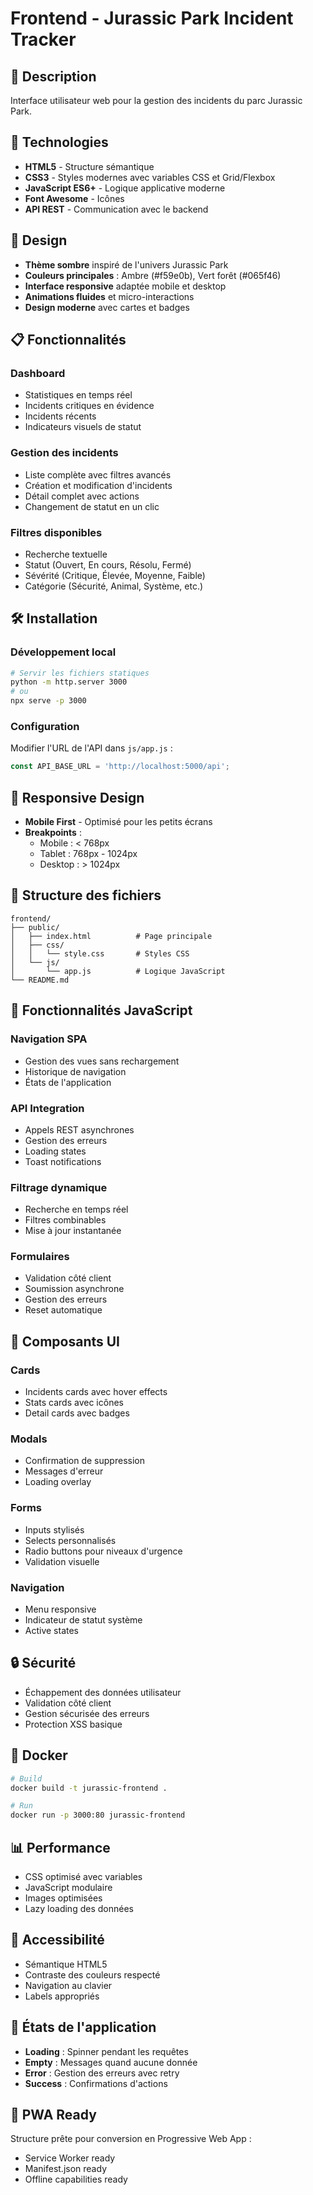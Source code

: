 # Frontend - Jurassic Park Incident Tracker

## 🦕 Description
Interface utilisateur web pour la gestion des incidents du parc Jurassic Park.

## 🚀 Technologies
- **HTML5** - Structure sémantique
- **CSS3** - Styles modernes avec variables CSS et Grid/Flexbox
- **JavaScript ES6+** - Logique applicative moderne
- **Font Awesome** - Icônes
- **API REST** - Communication avec le backend

## 🎨 Design
- **Thème sombre** inspiré de l'univers Jurassic Park
- **Couleurs principales** : Ambre (#f59e0b), Vert forêt (#065f46)
- **Interface responsive** adaptée mobile et desktop
- **Animations fluides** et micro-interactions
- **Design moderne** avec cartes et badges

## 📋 Fonctionnalités

### Dashboard
- Statistiques en temps réel
- Incidents critiques en évidence
- Incidents récents
- Indicateurs visuels de statut

### Gestion des incidents
- Liste complète avec filtres avancés
- Création et modification d'incidents
- Détail complet avec actions
- Changement de statut en un clic

### Filtres disponibles
- Recherche textuelle
- Statut (Ouvert, En cours, Résolu, Fermé)
- Sévérité (Critique, Élevée, Moyenne, Faible)
- Catégorie (Sécurité, Animal, Système, etc.)

## 🛠️ Installation

### Développement local
```bash
# Servir les fichiers statiques
python -m http.server 3000
# ou
npx serve -p 3000
```

### Configuration
Modifier l'URL de l'API dans `js/app.js` :
```javascript
const API_BASE_URL = 'http://localhost:5000/api';
```

## 📱 Responsive Design
- **Mobile First** - Optimisé pour les petits écrans
- **Breakpoints** :
  - Mobile : < 768px
  - Tablet : 768px - 1024px
  - Desktop : > 1024px

## 🎯 Structure des fichiers
```
frontend/
├── public/
│   ├── index.html          # Page principale
│   ├── css/
│   │   └── style.css       # Styles CSS
│   └── js/
│       └── app.js          # Logique JavaScript
└── README.md
```

## 🔧 Fonctionnalités JavaScript

### Navigation SPA
- Gestion des vues sans rechargement
- Historique de navigation
- États de l'application

### API Integration
- Appels REST asynchrones
- Gestion des erreurs
- Loading states
- Toast notifications

### Filtrage dynamique
- Recherche en temps réel
- Filtres combinables
- Mise à jour instantanée

### Formulaires
- Validation côté client
- Soumission asynchrone
- Gestion des erreurs
- Reset automatique

## 🎨 Composants UI

### Cards
- Incidents cards avec hover effects
- Stats cards avec icônes
- Detail cards avec badges

### Modals
- Confirmation de suppression
- Messages d'erreur
- Loading overlay

### Forms
- Inputs stylisés
- Selects personnalisés
- Radio buttons pour niveaux d'urgence
- Validation visuelle

### Navigation
- Menu responsive
- Indicateur de statut système
- Active states

## 🔒 Sécurité
- Échappement des données utilisateur
- Validation côté client
- Gestion sécurisée des erreurs
- Protection XSS basique

## 🐳 Docker
```bash
# Build
docker build -t jurassic-frontend .

# Run
docker run -p 3000:80 jurassic-frontend
```

## 📊 Performance
- CSS optimisé avec variables
- JavaScript modulaire
- Images optimisées
- Lazy loading des données

## 🎯 Accessibilité
- Sémantique HTML5
- Contraste des couleurs respecté
- Navigation au clavier
- Labels appropriés

## 🔄 États de l'application
- **Loading** : Spinner pendant les requêtes
- **Empty** : Messages quand aucune donnée
- **Error** : Gestion des erreurs avec retry
- **Success** : Confirmations d'actions

## 📱 PWA Ready
Structure prête pour conversion en Progressive Web App :
- Service Worker ready
- Manifest.json ready
- Offline capabilities ready